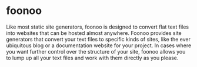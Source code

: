 foonoo
======
Like most static site generators, foonoo is designed to convert flat text files into websites that can be hosted almost anywhere. Foonoo provides site generators that convert your text files to specific kinds of sites, like the ever ubiquitous blog or a documentation website for your project. In cases where you want further control over the structure of your site, foonoo allows you to lump up all your text files and work with them directly as you please.


